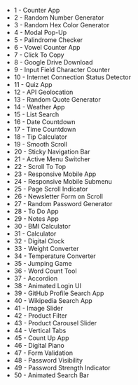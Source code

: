 - 1 - Counter App
- 2 -  Random Number Generator
- 3 - Random Hex Color Generator
- 4 - Modal Pop-Up
- 5 - Palindrome Checker
- 6 - Vowel Counter App
- 7 - Click To Copy
- 8 - Google Drive Download
- 9 - Input Field Character Counter
- 10 - Internet Connection Status Detector
- 11 - Quiz App
- 12 - API Geolocation
- 13 - Random Quote Generator
- 14 - Weather App
- 15 - List Search
- 16 - Date Countdown
- 17 - Time Countdown
- 18 - Tip Calculator
- 19 - Smooth Scroll
- 20 - Sticky Navigation Bar
- 21 - Active Menu Switcher
- 22 - Scroll To Top
- 23 - Responsive Mobile App
- 24 - Responsive Mobile Submenu
- 25 - Page Scroll Indicator
- 26 - Newsletter Form on Scroll
- 27 - Random Password Generator
- 28 - To Do App
- 29 - Notes App
- 30 - BMI Calculator
- 31 - Calculator
- 32 - Digital Clock
- 33 - Weight Converter
- 34 - Temperature Converter
- 35 - Jumping Game
- 36 - Word Count Tool
- 37 - Accordion
- 38 - Animated Login UI
- 39 - GitHub Profile Search App
- 40 - Wikipedia Search App
- 41 - Image Slider
- 42 - Product Filter
- 43 - Product Carousel Slider
- 44 - Vertical Tabs
- 45 - Count Up App
- 46 - Digital Piano
- 47 - Form Validation
- 48 - Password Visibility
- 49 - Password Strength Indicator
- 50 - Animated Search Bar
